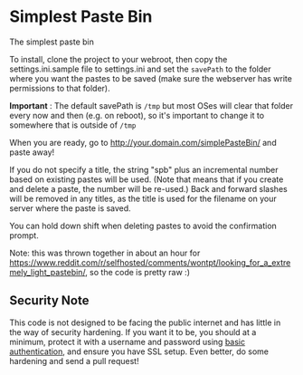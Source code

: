 # Simplest Paste Bin
The simplest paste bin

To install, clone the project to your webroot, then copy the settings.ini.sample file to settings.ini and set the `savePath` to the folder where you want the pastes to be saved (make sure the webserver has write permissions to that folder). 

**Important** : The default savePath is `/tmp` but most OSes will clear that folder every now and then (e.g. on reboot), so it's important to change it to somewhere that is outside of `/tmp`

When you are ready, go to http://your.domain.com/simplePasteBin/ and paste away! 

If you do not specify a title, the string "spb" plus an incremental number based on existing pastes will be used. (Note that means that if you create and delete a paste, the number will be re-used.) Back and forward slashes will be removed in any titles, as the title is used for the filename on your server where the paste is saved.

You can hold down shift when deleting pastes to avoid the confirmation prompt.

Note: this was thrown together in about an hour for https://www.reddit.com/r/selfhosted/comments/wontpt/looking_for_a_extremely_light_pastebin/, so the code is pretty raw :)

## Security Note
This code is not designed to be facing the public internet and has little in the way of security hardening. If you want it to be, you should at a minimum, protect it with a username and password using [basic authentication](https://en.wikipedia.org/wiki/Basic_access_authentication), and ensure you have SSL setup. Even better, do some hardening and send a pull request!
